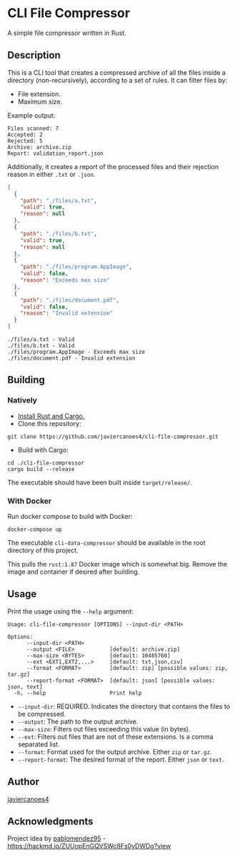 # CLI File Compressor

A simple file compressor written in Rust.

## Description

This is a CLI tool that creates a compressed archive of all the files inside a directory (non-recursively), according to a set of rules. It can filter files by:
- File extension.
- Maximum size.

Example output:
```
Files scanned: 7
Accepted: 2
Rejected: 5
Archive: archive.zip
Report: validation_report.json
```

Additionally, it creates a report of the processed files and their rejection reason in either `.txt` or `.json`.
```json
[
  {
    "path": "./files/a.txt",
    "valid": true,
    "reason": null
  },
  {
    "path": "./files/b.txt",
    "valid": true,
    "reason": null
  },
  {
    "path": "./files/program.AppImage",
    "valid": false,
    "reason": "Exceeds max size"
  },
  {
    "path": "./files/document.pdf",
    "valid": false,
    "reason": "Invalid extension"
  }
]
```

```
./files/a.txt - Valid
./files/b.txt - Valid
./files/program.AppImage - Exceeds max size
./files/document.pdf - Invalid extension
```



## Building

### Natively

* [Install Rust and Cargo.](https://doc.rust-lang.org/cargo/getting-started/installation.html)
* Clone this repository:
```
git clone https://github.com/javiercanoes4/cli-file-compressor.git
```
* Build with Cargo:
```
cd ./cli-file-compressor
cargo build --release
```
The executable should have been built inside `target/release/`.

### With Docker

Run docker compose to build with Docker:
```
docker-compose up
```
The executable `cli-data-compressor` should be available in the root directory of this project.

This pulls the `rust:1.87` Docker image which is somewhat big. Remove the image and container if desired after building.


## Usage

Print the usage using the `--help` argument:
```
Usage: cli-file-compressor [OPTIONS] --input-dir <PATH>

Options:
      --input-dir <PATH>        
      --output <FILE>           [default: archive.zip]
      --max-size <BYTES>        [default: 10485760]
      --ext <EXT1,EXT2,...>     [default: txt,json,csv]
      --format <FORMAT>         [default: zip] [possible values: zip, tar.gz]
      --report-format <FORMAT>  [default: json] [possible values: json, text]
  -h, --help                    Print help
```

* `--input-dir`: REQUIRED. Indicates the directory that contains the files to be compressed.
* `--output`: The path to the output archive.
* `--max-size`: Filters out files exceeding this value (in bytes).
* `--ext`: Filters out files that are not of these extensions. Is a comma separated list.
* `--format`: Format used for the output archive. Either `zip` or `tar.gz`.
* `--report-format`: The desired format of the report. Either `json` or `text`.


## Author

[javiercanoes4](https://github.com/javiercanoes4)


## Acknowledgments

Project idea by [pablomendez95](https://hackmd.io/@pablomendez95) - https://hackmd.io/ZUUopEnGQVSWc8Fs0yDWDg?view